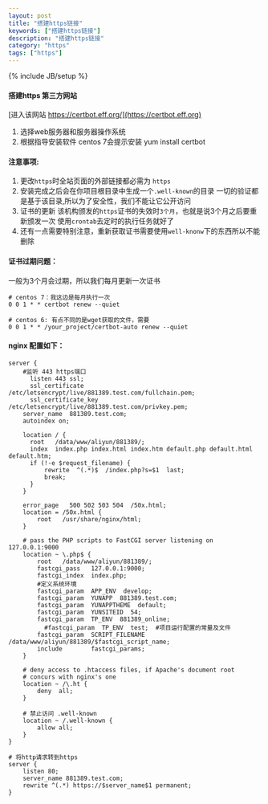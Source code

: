 ```yaml
---
layout: post
title: "搭建https链接"
keywords: ["搭建https链接"]
description: "搭建https链接"
category: "https"
tags: ["https"]
---
```

{% include JB/setup %} 

#### 搭建https 第三方网站
[进入该网站 https://certbot.eff.org/](https://certbot.eff.org)

1. 选择web服务器和服务器操作系统
2. 根据指导安装软件 centos 7会提示安装 yum install certbot

#### 注意事项:
1. 更改`https`时全站页面的外部链接都必需为 `https`
2. 安装完成之后会在你项目根目录中生成一个`.well-known`的目录 一切的验证都是基于该目录,所以为了安全性，我们不能让它公开访问
3. 证书的更新 该机构颁发的`https`证书的失效时`3个月`，也就是说3个月之后要重新颁发一次 使用`crontab`去定时的执行任务就好了
4. 还有一点需要特别注意，重新获取证书需要使用`well-knonw`下的东西所以不能删除

#### 证书过期问题：
一般为3个月会过期，所以我们每月更新一次证书

```
# centos 7：我这边是每月执行一次 
0 0 1 * * certbot renew --quiet

# centos 6: 有点不同的是wget获取的文件，需要 
0 0 1 * * /your_project/certbot-auto renew --quiet
```

#### nginx 配置如下：

```
server {
    #监听 443 https端口
      listen 443 ssl;
      ssl_certificate      /etc/letsencrypt/live/881389.test.com/fullchain.pem;
      ssl_certificate_key  /etc/letsencrypt/live/881389.test.com/privkey.pem;
    server_name  881389.test.com;
    autoindex on;

    location / {
      root   /data/www/aliyun/881389/;
      index  index.php index.html index.htm default.php default.html default.htm;
      if (!-e $request_filename) {
          rewrite  ^(.*)$  /index.php?s=$1  last;
          break;
      }
    }

    error_page   500 502 503 504  /50x.html;
    location = /50x.html {
        root   /usr/share/nginx/html;
    }

    # pass the PHP scripts to FastCGI server listening on 127.0.0.1:9000
    location ~ \.php$ {
        root   /data/www/aliyun/881389/;
        fastcgi_pass   127.0.0.1:9000;
        fastcgi_index  index.php;
        #定义系统环境
        fastcgi_param  APP_ENV  develop;
        fastcgi_param  YUNAPP  881389.test.com;
        fastcgi_param  YUNAPPTHEME  default;
        fastcgi_param  YUNSITEID  54;
        fastcgi_param  TP_ENV  881389_online;
          #fastcgi_param  TP_ENV  test;  #项目运行配置的常量及文件
        fastcgi_param  SCRIPT_FILENAME  /data/www/aliyun/881389/$fastcgi_script_name;
        include        fastcgi_params;
    }

    # deny access to .htaccess files, if Apache's document root
    # concurs with nginx's one
    location ~ /\.ht {
        deny  all;
    }

    # 禁止访问 .well-known
    location ~ /.well-known {
        allow all;
    }
}

# 将http请求转到https
server {
    listen 80;
    server_name 881389.test.com;
    rewrite ^(.*) https://$server_name$1 permanent;
}
```